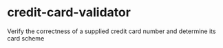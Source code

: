 # credit-card-validator
Verify the correctness of a supplied credit card number and determine its card scheme
